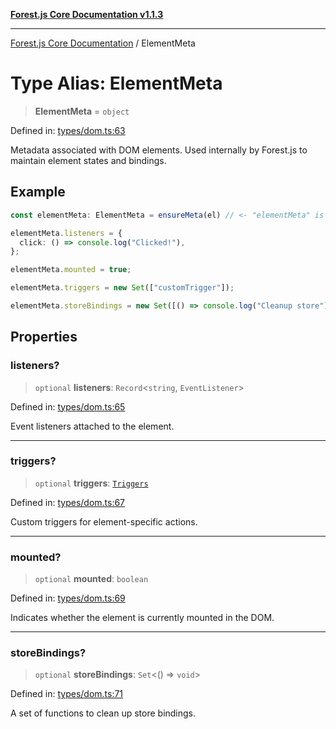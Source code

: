 [**Forest.js Core Documentation v1.1.3**](../README.md)

***

[Forest.js Core Documentation](../README.md) / ElementMeta

# Type Alias: ElementMeta

> **ElementMeta** = `object`

Defined in: [types/dom.ts:63](https://github.com/GrangbelrLurain/forest-js/blob/bdde5e53b4a2b124cb391dbc48a1becdc370cd3d/packages/core/src/types/dom.ts#L63)

Metadata associated with DOM elements.
Used internally by Forest.js to maintain element states and bindings.

## Example

```ts
const elementMeta: ElementMeta = ensureMeta(el) // <- "elementMeta" is a ElementMeta

elementMeta.listeners = {
  click: () => console.log("Clicked!"),
};

elementMeta.mounted = true;

elementMeta.triggers = new Set(["customTrigger"]);

elementMeta.storeBindings = new Set([() => console.log("Cleanup store")]);
```

## Properties

### listeners?

> `optional` **listeners**: `Record`\<`string`, `EventListener`\>

Defined in: [types/dom.ts:65](https://github.com/GrangbelrLurain/forest-js/blob/bdde5e53b4a2b124cb391dbc48a1becdc370cd3d/packages/core/src/types/dom.ts#L65)

Event listeners attached to the element.

***

### triggers?

> `optional` **triggers**: [`Triggers`](Triggers.md)

Defined in: [types/dom.ts:67](https://github.com/GrangbelrLurain/forest-js/blob/bdde5e53b4a2b124cb391dbc48a1becdc370cd3d/packages/core/src/types/dom.ts#L67)

Custom triggers for element-specific actions.

***

### mounted?

> `optional` **mounted**: `boolean`

Defined in: [types/dom.ts:69](https://github.com/GrangbelrLurain/forest-js/blob/bdde5e53b4a2b124cb391dbc48a1becdc370cd3d/packages/core/src/types/dom.ts#L69)

Indicates whether the element is currently mounted in the DOM.

***

### storeBindings?

> `optional` **storeBindings**: `Set`\<() => `void`\>

Defined in: [types/dom.ts:71](https://github.com/GrangbelrLurain/forest-js/blob/bdde5e53b4a2b124cb391dbc48a1becdc370cd3d/packages/core/src/types/dom.ts#L71)

A set of functions to clean up store bindings.
